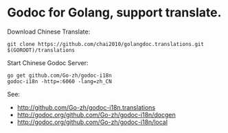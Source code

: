# Godoc for Golang, support translate.

Download Chinese Translate:

	git clone https://github.com/chai2010/golangdoc.translations.git $(GOROOT)/translations

Start Chinese Godoc Server:

	go get github.com/Go-zh/godoc-i18n
	godoc-i18n -http=:6060 -lang=zh_CN

See:

- http://github.com/Go-zh/godoc-i18n.translations
- http://godoc.org/github.com/Go-zh/godoc-i18n/docgen
- http://godoc.org/github.com/Go-zh/godoc-i18n/local

